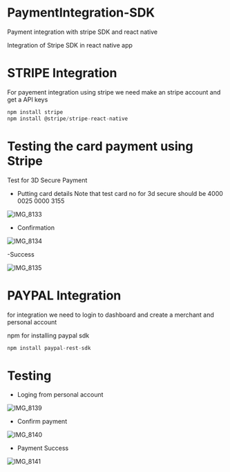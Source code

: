 # PaymentIntegration-SDK
Payment integration with stripe SDK and react native 

Integration of Stripe SDK in react native app

# STRIPE Integration

For payement integration using stripe we need make an stripe account and get a API keys 

```javascript
npm install stripe
npm install @stripe/stripe-react-native

```

# Testing the card payment using Stripe  

Test for 3D Secure Payment

- Putting card details
Note that test card no for 3d secure should be 4000 0025 0000 3155

![IMG_8133](https://user-images.githubusercontent.com/70954565/133964365-eb01dc13-b479-4863-b690-af098bac733d.png)

- Confirmation

![IMG_8134](https://user-images.githubusercontent.com/70954565/133964491-de5ad108-1c7a-45dd-aab2-4dc6fac529b8.png)

-Success

![IMG_8135](https://user-images.githubusercontent.com/70954565/133964512-924a024b-9a45-4445-a948-66221e872bbe.png)

# PAYPAL Integration

for integration we need to login to dashboard and create a merchant and personal account

npm for installing paypal sdk

```javascript
npm install paypal-rest-sdk 
```
# Testing

- Loging from personal account

![IMG_8139](https://user-images.githubusercontent.com/70954565/134000189-df484d5e-7109-477d-b7c6-bffce3650ce2.jpg)

- Confirm payment

![IMG_8140](https://user-images.githubusercontent.com/70954565/134000294-f2ca6f20-250e-4dfe-9638-c60d4f716d4f.jpg)

- Payment Success

![IMG_8141](https://user-images.githubusercontent.com/70954565/134000355-7dd888e6-03da-4c13-8925-03969134b99d.jpg)


